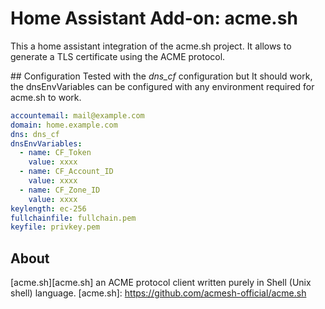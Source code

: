 # Home Assistant Add-on: acme.sh

This a home assistant integration of the acme.sh project. It allows to generate a TLS certificate using the ACME protocol.

## Configuration
Tested with the *dns_cf* configuration but It should work, the dnsEnvVariables can be configured with any environment required for acme.sh to work.

```yaml
accountemail: mail@example.com
domain: home.example.com
dns: dns_cf
dnsEnvVariables:
  - name: CF_Token
    value: xxxx
  - name: CF_Account_ID
    value: xxxx
  - name: CF_Zone_ID
    value: xxxx
keylength: ec-256
fullchainfile: fullchain.pem
keyfile: privkey.pem
```

## About

[acme.sh][acme.sh] an ACME protocol client written purely in Shell (Unix shell) language.
[acme.sh]: https://github.com/acmesh-official/acme.sh
